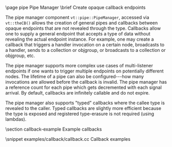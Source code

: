 \page pipe Pipe Manager
\brief Create opaque callback endpoints

The pipe manager component `vt::pipe::PipeManager`, accessed via `vt::theCB()`
allows the creation of general pipes and callbacks between opaque endpoints that
are not revealed through the type. Callbacks allow one to supply a general
endpoint that accepts a type of data without revealing the actual endpoint
instance. For example, one may create a callback that triggers a handler
invocation on a certain node, broadcasts to a handler, sends to a collection or
objgroup, or broadcasts to a collection or objgroup, etc.

The pipe manager supports more complex use cases of multi-listener endpoints if
one wants to trigger multiple endpoints on potentially different nodes. The
lifetime of a pipe can also be configured---how many invocations are allowed
before the callback is invalid. The pipe manager has a reference count for each
pipe which gets decremented with each signal arrival. By default, callbacks are
infinitely callable and do not expire.

The pipe manager also supports "typed" callbacks where the callee type is
revealed to the caller. Typed callbacks are slightly more efficient because the
type is exposed and registered type-erasure is not required (using lambdas).

\section callback-example Example callbacks

\snippet examples/callback/callback.cc Callback examples
